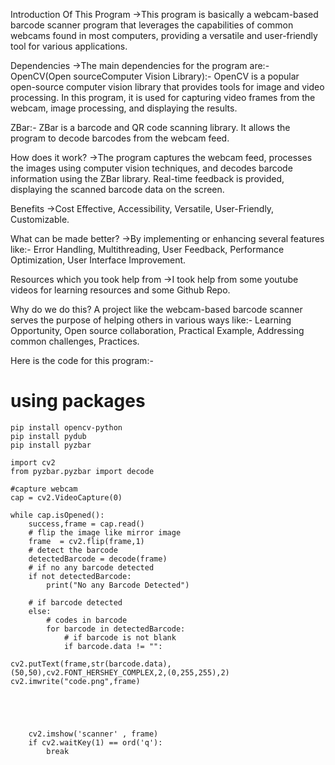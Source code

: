 Introduction Of This Program
->This program is basically a webcam-based barcode scanner program that leverages the capabilities of common webcams found in most computers, providing a versatile and user-friendly tool for various applications.

Dependencies
->The main dependencies for the program are:-
OpenCV(Open sourceComputer Vision Library):- OpenCV is a popular open-source computer vision library that provides tools for image and video processing. In this program, it is used for capturing video frames from the webcam, image processing, and displaying the results.

ZBar:- ZBar is a barcode and QR code scanning library. It allows the program to decode barcodes from the webcam feed.

How does it work?
->The program captures the webcam feed, processes the images using computer vision techniques, and decodes barcode information using the ZBar library. Real-time feedback is provided, displaying the scanned barcode data on the screen.

Benefits
->Cost Effective, Accessibility, Versatile, User-Friendly, Customizable.

What can be made better?
->By implementing or enhancing several features like:- Error Handling, Multithreading, User Feedback, Performance Optimization, User Interface Improvement.

Resources which you took help from
->I took help from some youtube videos for learning resources and some Github Repo.

Why do we do this?
A project like the webcam-based barcode scanner serves the purpose of helping others in various ways like:- Learning Opportunity, Open source collaboration, Practical Example, Addressing common challenges, Practices.


Here is the code for this program:-

# using packages
    pip install opencv-python
    pip install pydub
    pip install pyzbar
    
    import cv2
    from pyzbar.pyzbar import decode
    
    #capture webcam
    cap = cv2.VideoCapture(0)
    
    while cap.isOpened():
        success,frame = cap.read()
        # flip the image like mirror image
        frame  = cv2.flip(frame,1)
        # detect the barcode
        detectedBarcode = decode(frame)
        # if no any barcode detected
        if not detectedBarcode:
            print("No any Barcode Detected")
   
        # if barcode detected
        else:
            # codes in barcode
            for barcode in detectedBarcode:
                # if barcode is not blank
                if barcode.data != "":
                
    cv2.putText(frame,str(barcode.data),(50,50),cv2.FONT_HERSHEY_COMPLEX,2,(0,255,255),2)
    cv2.imwrite("code.png",frame)
               




        cv2.imshow('scanner' , frame)
        if cv2.waitKey(1) == ord('q'):
            break


